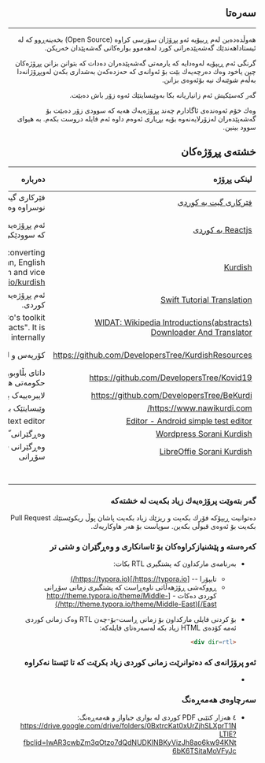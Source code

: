 <div dir=rtl>

## سه‌ره‌تا

------



هه‌وڵده‌ده‌ین له‌م ڕیپۆیه‌ ئه‌و پڕۆژان سۆرسی كراوه‌ (Open Source) بخه‌ینه‌ڕوو كه‌ له‌ ئیستاداهه‌ندێك گه‌شه‌پێده‌رانی كورد له‌هه‌موو بواره‌كانی گه‌شه‌پێدان خه‌ریكن. 

گرنگی ئه‌م ڕیپۆیه‌ له‌وه‌دایه كه‌ یارمه‌تی گه‌شه‌پێده‌ران ده‌دات كه‌ بتوانن بزانن پڕۆژه‌كان چین یاخود وه‌ك ده‌رچه‌یه‌ك بێت بۆ ئه‌وانه‌ی كه‌ حه‌زده‌كه‌ن به‌شداری بكه‌ن له‌وپڕۆژانه‌دا به‌ڵه‌م شوێنه‌ك نیه‌ بۆئه‌وه‌ی بزانن. 

گه‌ر كه‌سێكیش ئه‌م زانیاریانه‌ بكا به‌وێبسایتێك ئه‌وه‌ زۆر باش ده‌بێت.

وه‌ك خۆم ئه‌وه‌نده‌ی ئاگادارم چه‌ند پڕۆژه‌یه‌ك هه‌یه‌ كه‌ سوودی زۆر ده‌بێت بۆ گه‌شه‌پێده‌ران له‌زۆرلایه‌نه‌وه‌ بۆیه‌ بڕیاری ئه‌وه‌م داوه‌ ئه‌م فایله‌ دروست بكه‌م. به‌ هیوای سوود بینین.



## خشته‌ی پڕۆژه‌كان

 لینكی پڕۆژه‌ | ده‌رباره‌ | ئه‌وكه‌سانه‌ی به‌ڕێوه‌ی ده‌به‌ن | دۆخ 
---:|---:|---:|----
 [فێركاری گیت به‌ كوردی](https://github.com/layik/git-kurdi) | فێركاری گیت كه‌ كتێبێكه‌ به‌ زمانی ئینگلیزی نوسراوه‌  وه‌رگێڕانی بۆ  زمانی ئینگلیزی. | [@layik](https://github.com/layik), [@rawandsaeed](https://github.com/rawandsaeed) | تەواونەکراو 
 [Reactjs به كوردی](https://github.com/reactjs/ku.reactjs.org) | ئه‌م پڕۆژه‌یه‌ وه‌رگێڕانی ریئاكته‌ بۆ زمانی كوردی كه‌ سوودێكی زۆری ده‌بێت گه‌شه‌پێده‌رانی وێب | [@Herormo](https://github.com/herormo), [@Aranfatih ](https://github.com/aranfatih), [@Goran216](https://github.com/Goran216) | تەواونەکراو 
 [Kurdish](https://github.com/dolanskurd/kurdish) | Kurdish Language Library for converting characters and digits in Persian, English and Arabic to Kurdish and vice versa.https://dolanskurd.github.io/kurdish/ | [@Dolanskurd](https://github.com/dolanskurd) | تەواوبوو 
 [Swift Tutorial Translation](https://github.com/rawandsaeed/HWSTranslation) | ئه‌م پڕۆژه‌یه‌ وه‌رگێرانی فێركاری سویفته‌ بۆ زمانی كوردی. | [@rawandsaeed](https://github.com/rawandsaeed) | تەواونەکراو 
 [WIDAT: Wikipedia Introductions(abstracts) Downloader And Translator](https://github.com/FakhruddinAbdi/Widat) | WIDAT is Zeyton/GoldenTime Co's toolkit to translate Wikipedia "abstracts". It is developed and used internally. | [@FakhruddinAbdi](https://github.com/FakhruddinAbdi), [@layik](https://github.com/layik), [@payamka](https://github.com/payamka) | تەواوبوو 
 https://github.com/DevelopersTree/KurdishResources | کۆرپەس  و لیستی وشەی کوردی | [@encrypt0r](https://github.com/encrypt0r), [@aramrafeq](https://github.com/aramrafeq) | تەواوبوو 
 https://github.com/DevelopersTree/Kovid19 | داتای بڵاوبوونەوەی ڤایرۆسی کۆڕۆنا بە پێی حکومەتی هەرێمی کوردستان | [@encrypt0r](https://github.com/encrypt0r) | تەواوبوو 
 https://github.com/DevelopersTree/BeKurdi | لایبرەییەک بۆ خاوێنکردنەوەی تێکستی کوردی | [@encrypt0r](https://github.com/encrypt0r) | تەواوبوو 
 https://www.nawikurdi.com/ | وێبسایتێک بۆ زانینی مانای ناوە کوردییەکان | [@aramrafeq](https://github.com/aramrafeq) | تەواوبوو 
 [Editor - Android simple test editor](https://github.com/billthefarmer/editor) | Android simple generic text editor. | [@rawandsaeed](https://github.com/rawandsaeed) | تەواوبوو 
 [Wordpress Sorani Kurdish](https://make.wordpress.org/polyglots/teams/?locale=ckb) | وەڕگێرانی ّۆردپرێس بۆ زمانی کوردی سۆرانی |  | تەواونەبوو 
 [LibreOffie Sorani Kurdish](https://translations.documentfoundation.org/projects/libo_ui-master/scp2sourceonlineupdate/ckb/#overview) | وەڕگێرانی LibreOffice بۆ زمانی کوردی سۆڕانی | [@Jwtiyar](https://twitter.com/jwtiyar) | تەواونەبوو 
  |  | |  
  |  | |  
  |  | |  
  |  | |  
  |  | |  
  |  | |  
  |  | |  



### گه‌ر بته‌وێت پرۆژه‌یه‌ك زیاد بكه‌یت له‌ خشته‌كه‌

ده‌توانیت ڕیپۆكه‌ فۆرك بكه‌یت و ریزێك زیاد بكه‌یت پاشان پوڵ ریكوێستێك Pull Request بكه‌یت بۆ ئه‌وه‌ی قبوڵی بكه‌ین. سوپاست بۆ هه‌ر هاوكاریه‌ك.

 

### کەرەستە و پێشنیازکراوەکان بۆ ئاسانکاری و وەڕگێران و شتی تر

- بەرنامەی مارکداون کە پشتگیری RTL بکات: 
  - تایپۆرا -- [https://typora.io/](https://typora.io/)  
  - ڕووکەشی ڕۆژهەڵاتی ناوەڕاست کە پشتگیری زمانی سۆڕانی کوردی دەکات - [http://theme.typora.io/theme/Middle-East/](http://theme.typora.io/theme/Middle-East/)
  
- بۆ کردنی فایلی مارکداون بۆ زمانی ڕاست-بۆ-چەن RTL وەک زمانی کوردی ئەمە کۆدەی HTML زیاد بکە لەسەرەتای فایلەکە:  

  ```html
  <div dir=rtl>
  ```

  

### ئەو پرۆژانەی کە دەتوانرێت زمانی کوردی زیاد بکرێت کە تا ئێستا نەکراوە 

- 

### سەرچاوەی هەمەڕەنگ 

- ٤ هەزار کتێبی PDF کوردی لە بواری جیاواز و هەمەڕەنگ: https://drive.google.com/drive/folders/0BxtrcKat0xUrZjhSLXprT1NLTlE?fbclid=IwAR3cwbZm3qOtzo7dQdNUDKINBKyVizJh8ao6kw94KNt6bK6TSitaMoVFyJc